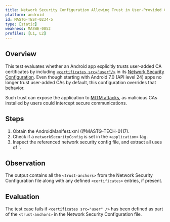 ```yaml
---
title: Network Security Configuration Allowing Trust in User-Provided CAs
platform: android
id: MASTG-TEST-0234-5
type: [static]
weakness: MASWE-0052
profiles: [L1, L2]
---
```


## Overview

This test evaluates whether an Android app explicitly trusts user-added CA certificates by including [`<certificates src="user"/>`](https://developer.android.com/privacy-and-security/security-config#certificates) in its [Network Security Configuration](https://developer.android.com/privacy-and-security/security-config#CustomTrust). Even though starting with Android 7.0 (API level 24) apps no longer trust user-added CAs by default, this configuration overrides that behavior.

Such trust can expose the application to [MITM attacks](../../../Document/0x04f-Testing-Network-Communication.md#intercepting-network-traffic-through-mitm), as malicious CAs installed by users could intercept secure communications.

## Steps

1. Obtain the AndroidManifest.xml (@MASTG-TECH-0117).
2. Check if a `networkSecurityConfig` is set in the `<application>` tag.
3. Inspect the referenced network security config file, and extract all uses of `<certificates src="user" />.

## Observation

The output contains all the `<trust-anchors>` from the Network Security Configuration file along with any defined `<certificates>` entries, if present.

## Evaluation

The test case fails if `<certificates src="user" />` has been defined as part of the `<trust-anchors>` in the Network Security Configuration file.
